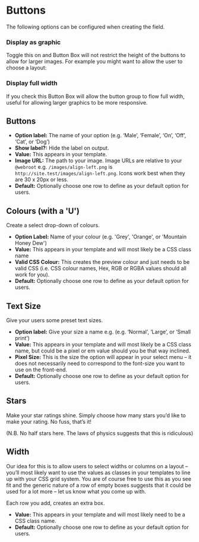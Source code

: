 # Buttons
The following options can be configured when creating the field.

### Display as graphic
Toggle this on and Button Box will not restrict the height of the buttons to allow for larger images. For example you might want to allow the user to choose a layout:

### Display full width 
If you check this Button Box will allow the button group to flow full width, useful for allowing larger graphics to be more responsive.

## Buttons 

- **Option label:** The name of your option (e.g. ‘Male’, ‘Female’, ‘On’, ‘Off’, ‘Cat’, or ‘Dog’)
- **Show label?:** Hide the label on output.
- **Value:** This appears in your template.
- **Image URL:** The path to your image. Image URLs are relative to your `@webroot` e.g. `/images/align-left.png` is `http://site.test/images/align-left.png`. Icons work best when they are 30 x 20px or less.
- **Default:** Optionally choose one row to define as your default option for users.

## Colours (with a 'U')
Create a select drop-down of colours.

- **Option Label:** Name of your colour (e.g. 'Grey', 'Orange', or 'Mountain Honey Dew')
- **Value:** This appears in your template and will most likely be a CSS class name
- **Valid CSS Colour:** This creates the preview colour and just needs to be valid CSS (i.e. CSS colour names, Hex, RGB or RGBA values should all work for you).
- **Default:** Optionally choose one row to define as your default option for users.

## Text Size
Give your users some preset text sizes.

- **Option label:** Give your size a name e.g. (e.g. ‘Normal’, ‘Large’, or ‘Small print’)
- **Value:** This appears in your template and will most likely be a CSS class name, but could be a pixel or em value should you be that way inclined.
- **Pixel Size:** This is the size the option will appear in your select menu – it does not necessarily need to correspond to the font-size you want to use on the front-end.
- **Default:** Optionally choose one row to define as your default option for users.

## Stars
Make your star ratings shine. Simply choose how many stars you’d like to make your rating. No fuss, that’s it!

(N.B. No half stars here. The laws of physics suggests that this is ridiculous)

## Width
Our idea for this is to allow users to select widths or columns on a layout – you’ll most likely want to use the values as classes in your templates to line up with your CSS grid system. You are of course free to use this as you see fit and the generic nature of a row of empty boxes suggests that it could be used for a lot more – let us know what you come up with.

Each row you add, creates an extra box.

- **Value:** This appears in your template and will most likely need to be a CSS class name.
- **Default:** Optionally choose one row to define as your default option for users.
